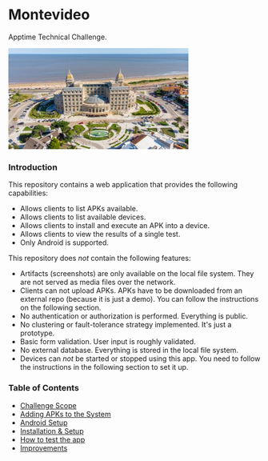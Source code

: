 # Montevideo
Apptime Technical Challenge.

![montevideo](/wallpaper.jpeg)

### Introduction
This repository contains a web application that provides the following capabilities:

- Allows clients to list APKs available.
- Allows clients to list available devices.
- Allows clients to install and execute an APK into a device.
- Allows clients to view the results of a single test.
- Only Android is supported.

This repository does *not* contain the following features:

- Artifacts (screenshots) are only available on the local file system. They are not served as media files over the network.
- Clients can not upload APKs. APKs have to be downloaded from an external repo (because it is just a demo). You can follow the instructions on the following section.
- No authentication or authorization is performed. Everything is public.
- No clustering or fault-tolerance strategy implemented. It's just a prototype.
- Basic form validation. User input is roughly validated.
- No external database. Everything is stored in the local file system.
- Devices can *not* be started or stopped using this app. You need to follow the instructions in the following section to set it up.

### Table of Contents

- [Challenge Scope](./SCOPE.md)
- [Adding APKs to the System](./apks/README.md)
- [Android Setup](./android/README.md)
- [Installation & Setup](./app/README.md)
- [How to test the app](./tests/README.md)
- [Improvements](./IMPROVEMENTS.md)
